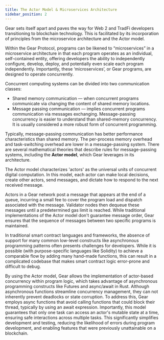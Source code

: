 ```yaml
---
title: The Actor Model & Microservices Architecture
sidebar_position: 2
---
```


Gear sets itself apart and paves the way for Web 2 and TradFi developers transitioning to blockchain technology. This is facilitated by its incorporation of principles from the microservice architecture and the Actor model.

Within the Gear Protocol, programs can be likened to “microservices” in a microservice architecture in that each program operates as an individual, self-contained entity, offering developers the ability to independently configure, develop, deploy, and potentially even scale each program independently. Importantly, these ‘microservices’, or Gear programs, are designed to operate concurrently.

Concurrent computing systems can be divided into two communication classes:

- Shared memory communication — when concurrent programs communicate via changing the content of shared memory locations.
- Message passing communication — implies concurrent programs communication via messages exchanging. Message-passing concurrency is easier to understand than shared-memory concurrency. It is usually considered a more robust form of concurrent programming.

Typically, message-passing communication has better performance characteristics than shared memory. The per-process memory overhead and task-switching overhead are lower in a message-passing system. There are several mathematical theories that describe rules for message-passing systems, including the **Actor model**, which Gear leverages in its architecture.

The Actor model characterizes 'actors' as the universal units of concurrent digital computation. In this model, each actor can make local decisions, create other actors, send messages, and dictate how to respond to the next received message.

Actors in a Gear network post a message that appears at the end of a queue, incurring a small fee to cover the program load and dispatch associated with the message. Validator nodes then dequeue these messages until a predetermined gas limit is reached. While traditional implementations of the Actor model don't guarantee message order, Gear ensures that the sequence of messages between two specific programs is maintained.

In traditional smart contract languages and frameworks, the absence of support for many common low-level constructs like asynchronous programming patterns often presents challenges for developers. While it is possible (with purpose-specific languages like Solidity) to achieve a comparable flow by adding many hand-made functions, this can result in a  complicated codebase that makes smart contract logic error-prone and difficult to debug. 

By using the Actor model, Gear allows the implementation of actor-based concurrency within program logic, which takes advantage of asynchronous programming constructs like Futures and async/await in Rust. Although asynchronous functions streamline concurrency management, they can not inherently prevent deadlocks or state corruption. To address this, Gear employs async functions that avoid calling functions that could block their thread, typically by using an await expression. Importantly, this model guarantees that only one task can access an actor's mutable state at a time, ensuring safe interactions across multiple tasks. This significantly simplifies development and testing, reducing the likelihood of errors during program  development, and enabling features that were previously unattainable on a blockchain. 
